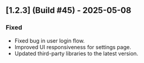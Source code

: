 ## [1.2.3] (Build #45) - 2025-05-08
### Fixed
- Fixed bug in user login flow.
- Improved UI responsiveness for settings page.
- Updated third-party libraries to the latest version.